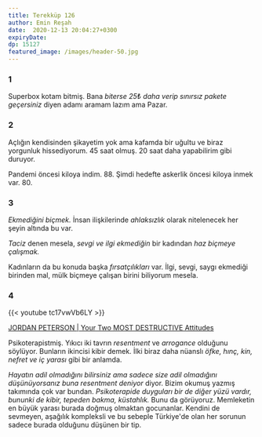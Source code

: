 ```yaml
---
title: Terekküp 126 
author: Emin Reşah
date:  2020-12-13 20:04:27+0300
expiryDate:
dp: 15127
featured_image: /images/header-50.jpg
---
```


### 1

Superbox kotam bitmiş. Bana *biterse 25₺ daha verip sınırsız pakete geçersiniz* diyen adamı aramam lazım ama Pazar. 

### 2

Açlığın kendisinden şikayetim yok ama kafamda bir uğultu ve biraz yorgunluk hissediyorum. 45 saat
olmuş. 20 saat daha yapabilirim gibi duruyor. 

Pandemi öncesi kiloya indim. 88. Şimdi hedefte askerlik öncesi kiloya inmek var. 80. 

### 3

*Ekmediğini biçmek.* İnsan ilişkilerinde *ahlaksızlık* olarak nitelenecek her şeyin altında bu var. 

*Taciz* denen mesela, *sevgi ve ilgi ekmediğin* bir kadından *haz biçmeye çalışmak.* 

Kadınların da bu konuda başka *fırsatçılıkları* var. İlgi, sevgi, saygı ekmediği birinden mal, mülk
biçmeye çalışan birini biliyorum mesela.

### 4

{{< youtube tc17vwVb6LY >}}

[JORDAN PETERSON | Your Two MOST DESTRUCTIVE Attitudes](https://youtu.be/tc17vwVb6LY)

Psikoterapistmiş. Yıkıcı iki tavrın *resentment* ve *arrogance* olduğunu söylüyor. Bunların ikincisi
kibir demek. İlki biraz daha nüanslı *öfke, hınç, kin, nefret ve iç yarası* gibi bir anlamda. 

*Hayatın adil olmadığını bilirsiniz ama sadece size adil olmadığını düşünüyorsanız buna resentment
deniyor* diyor. Bizim okumuş yazmış takımında çok var bundan. *Psikoterapide duyguları bir de diğer
yüzü vardır, bununki de kibir, tepeden bakma, küstahlık.* Bunu da görüyoruz. Memleketin en büyük
yarası burada doğmuş olmaktan gocunanlar. Kendini de sevmeyen, aşağılık kompleksli ve bu sebeple
Türkiye'de olan her sorunun sadece burada olduğunu düşünen bir tip. 

